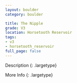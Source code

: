 ```yaml
---
layout: boulder
category: boulder

title: The Nipple
grade: V3
location: Horsetooth Reservoir
tags:
- v3
- horsetooth_reservoir
full_page: false
---
```



Description
{: .largetype}


More Info
{: .largetype}

